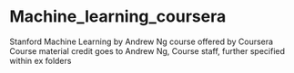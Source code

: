 # Machine_learning_coursera

Stanford Machine Learning by Andrew Ng course offered by Coursera  
Course material credit goes to Andrew Ng, Course staff, further specified within ex folders
